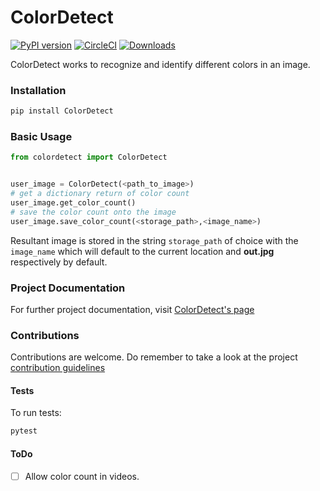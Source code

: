 # ColorDetect


[![PyPI version](https://badge.fury.io/py/ColorDetect.svg)](https://pypi.org/project/ColorDetect/)
[![CircleCI](https://circleci.com/gh/MarvinKweyu/ColorDetect.svg?style=svg)](https://circleci.com/gh/MarvinKweyu/ColorDetect)
[![Downloads](https://pepy.tech/badge/colordetect)](https://pypi.org/project/ColorDetect/)


ColorDetect works to recognize and identify different colors in an image.


### Installation

```bash
pip install ColorDetect
```

### Basic Usage
```python
from colordetect import ColorDetect


user_image = ColorDetect(<path_to_image>)
# get a dictionary return of color count
user_image.get_color_count()
# save the color count onto the image
user_image.save_color_count(<storage_path>,<image_name>)

```

Resultant image is stored in the string `storage_path` of choice with the `image_name` which will default to the current location and **out.jpg** respectively by default.

### Project Documentation

For further project documentation, visit [ColorDetect's page](https://colordetect.readthedocs.io/en/latest/) 

### Contributions

Contributions are welcome.
Do remember to take a look at the project [contribution guidelines](./CONTRIBUTING.md)

#### Tests
To run tests:
```bash
pytest 
```

#### ToDo

- [ ]  Allow color count in videos.
